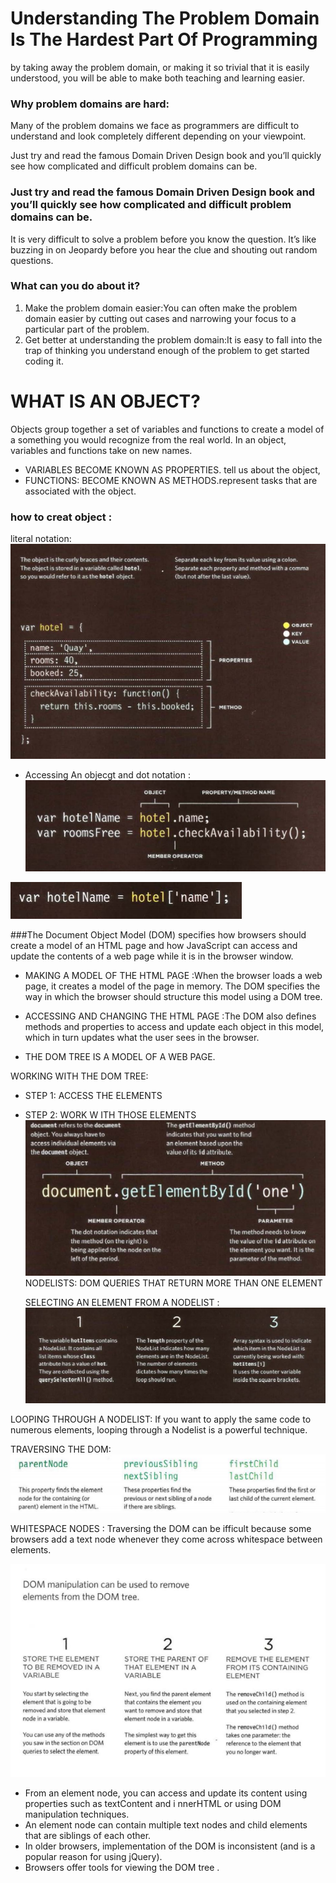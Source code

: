 # Understanding The Problem Domain Is The Hardest Part Of Programming

by taking away the problem domain, or making it so trivial that it is easily understood, you will be able to make both teaching and learning easier.

### Why problem domains are hard:
Many of the problem domains we face as programmers are difficult to understand and look completely different depending on your viewpoint.

Just try and read the famous Domain Driven Design book and you’ll quickly see how complicated and difficult problem domains can be. 

### Just try and read the famous Domain Driven Design book and you’ll quickly see how complicated and difficult problem domains can be. 

It is very difficult to solve a problem before you know the question.  It’s like buzzing in on Jeopardy before you hear the clue and shouting out random questions.

### What can you do about it?
1. Make the problem domain easier:You can often make the problem domain easier by cutting out cases and narrowing your focus to a particular part of the problem.
2. Get better at understanding the problem domain:It is easy to fall into the trap of thinking you understand enough of the problem to get started coding it.

# WHAT IS AN OBJECT? 
Objects group together a set of variables and functions to create a model of a something you would recognize from the real world. In an object, variables and functions take on new names. 

* VARIABLES BECOME KNOWN AS PROPERTIES. tell us about the object,
* FUNCTIONS: BECOME KNOWN AS METHODS.represent tasks that are associated with the object. 

### how to creat object :
 literal notation:
![](r061.PNG)

* Accessing An objecgt and dot notation :
![](r062.PNG)

![](r063.PNG)

###The Document Object Model (DOM) specifies 
how browsers should create a model of an HTML page and how JavaScript can access and update the contents of a web page while it is in the browser window. 
* MAKING A MODEL OF THE HTML PAGE :When the browser loads a web page, it creates a model of the page in memory. The DOM specifies the way in which the browser should structure this model using a DOM tree. 

* ACCESSING AND CHANGING THE HTML PAGE :The DOM also defines methods and properties to access and update each object in this model, which in turn updates what the user sees in the browser. 

* THE DOM TREE IS A MODEL OF A WEB PAGE.

WORKING WITH THE DOM TREE:
* STEP 1: ACCESS THE ELEMENTS 
* STEP 2: WORK W ITH THOSE ELEMENTS
![](r064.PNG) 
  NODELISTS: DOM QUERIES THAT RETURN MORE THAN ONE ELEMENT
  
  SELECTING AN ELEMENT FROM A NODELIST :
  ![](r065.PNG)

LOOPING THROUGH A NODELIST:
If you want to apply the same code to numerous elements, looping through a Nodelist is a powerful technique. 

TRAVERSING THE DOM:
![](r066.PNG)

WHITESPACE NODES :
Traversing the DOM can be ifficult because some browsers add a text node whenever they come across whitespace between elements.

![](r067.PNG)

* From an element node, you can access and update its content using properties such as textContent and i nnerHTML or using DOM manipulation techniques. 
* An element node can contain multiple text nodes and child elements that are siblings of each other. 
* In older browsers, implementation of the DOM is inconsistent (and is a popular reason for using jQuery). 
* Browsers offer tools for viewing the DOM tree . 